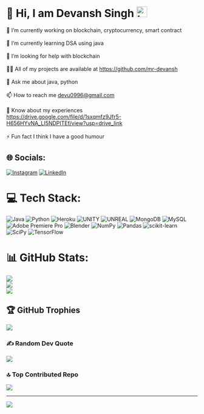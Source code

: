 # 💫 Hi, I am Devansh Singh <img src="https://user-images.githubusercontent.com/1303154/88677602-1635ba80-d120-11ea-84d8-d263ba5fc3c0.gif" width="28px" alt="hi">
🔭 I’m currently working on blockchain, cryptocurrency, smart contract<br><br>🌱 I’m currently learning DSA using java<br><br>🤝 I’m looking for help with blockchain<br><br>👨‍💻 All of my projects are available at https://github.com/mr-devansh<br><br>💬 Ask me about java, python<br><br>📫 How to reach me devu0996@gmail.com<br><br>📄 Know about my experiences https://drive.google.com/file/d/1sxqmfz9Jfr5-H656HYvNA_LI5NDPITEf/view?usp=drive_link<br><br>⚡ Fun fact I think I have a good humour

## 🌐 Socials:
[![Instagram](https://img.shields.io/badge/Instagram-%23E4405F.svg?logo=Instagram&logoColor=white)](https://instagram.com/_devansh_singh_21/) [![LinkedIn](https://img.shields.io/badge/LinkedIn-%230077B5.svg?logo=linkedin&logoColor=white)](https://www.linkedin.com/in/mr-devansh-/) 

# 💻 Tech Stack:
![Java](https://img.shields.io/badge/java-%23ED8B00.svg?style=for-the-badge&logo=java&logoColor=white) ![Python](https://img.shields.io/badge/python-3670A0?style=for-the-badge&logo=python&logoColor=ffdd54) ![Heroku](https://img.shields.io/badge/heroku-%23430098.svg?style=for-the-badge&logo=heroku&logoColor=white) ![UNITY](https://img.shields.io/badge/Unity-%2320232a.svg?style=for-the-badge&logo=unity&logoColor=white) ![UNREAL](https://img.shields.io/badge/unreal-%2320232a.svg?style=for-the-badge&logo=unreal-engine&logoColor=white) ![MongoDB](https://img.shields.io/badge/MongoDB-%234ea94b.svg?style=for-the-badge&logo=mongodb&logoColor=white) ![MySQL](https://img.shields.io/badge/mysql-%2300f.svg?style=for-the-badge&logo=mysql&logoColor=white) ![Adobe Premiere Pro](https://img.shields.io/badge/Adobe%20Premiere%20Pro-9999FF.svg?style=for-the-badge&logo=Adobe%20Premiere%20Pro&logoColor=white) ![Blender](https://img.shields.io/badge/blender-%23F5792A.svg?style=for-the-badge&logo=blender&logoColor=white) ![NumPy](https://img.shields.io/badge/numpy-%23013243.svg?style=for-the-badge&logo=numpy&logoColor=white) ![Pandas](https://img.shields.io/badge/pandas-%23150458.svg?style=for-the-badge&logo=pandas&logoColor=white) ![scikit-learn](https://img.shields.io/badge/scikit--learn-%23F7931E.svg?style=for-the-badge&logo=scikit-learn&logoColor=white) ![SciPy](https://img.shields.io/badge/SciPy-%230C55A5.svg?style=for-the-badge&logo=scipy&logoColor=%white) ![TensorFlow](https://img.shields.io/badge/TensorFlow-%23FF6F00.svg?style=for-the-badge&logo=TensorFlow&logoColor=white)
# 📊 GitHub Stats:
![](https://github-readme-stats.vercel.app/api?username=mr-devansh&theme=dark&hide_border=false&include_all_commits=true&count_private=false)<br/>
![](https://github-readme-streak-stats.herokuapp.com/?user=mr-devansh&theme=dark&hide_border=false)<br/>
![](https://github-readme-stats.vercel.app/api/top-langs/?username=mr-devansh&theme=dark&hide_border=false&include_all_commits=true&count_private=false&layout=compact)

## 🏆 GitHub Trophies
![](https://github-profile-trophy.vercel.app/?username=mr-devansh&theme=radical&no-frame=false&no-bg=false&margin-w=8)

### ✍️ Random Dev Quote
![](https://quotes-github-readme.vercel.app/api?type=vetical&theme=dark)

### 🔝 Top Contributed Repo
![](https://github-contributor-stats.vercel.app/api?username=mr-devansh&limit=5&theme=dark&combine_all_yearly_contributions=true)

---
[![](https://visitcount.itsvg.in/api?id=mr-devansh&icon=0&color=0)](https://visitcount.itsvg.in)

